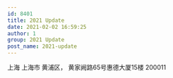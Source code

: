 ```yaml
---
id: 8401
title: 2021 Update
date: 2021-02-02 16:59:25
author: 1
group: 2021 Update
post_name: 2021-update
---
```


上海 上海市 黄浦区，
黄家阙路65号惠德大厦15楼
200011